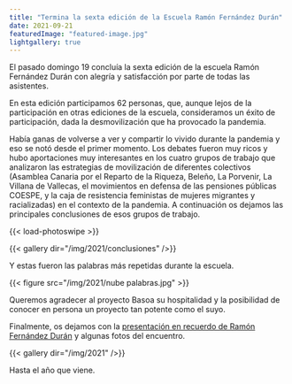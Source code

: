 ```yaml
---
title: "Termina la sexta edición de la Escuela Ramón Fernández Durán"
date: 2021-09-21
featuredImage: "featured-image.jpg"
lightgallery: true
---
```


El pasado domingo 19 concluía la sexta edición de la escuela Ramón Fernández Durán con alegría y satisfacción por parte de todas las asistentes.

En esta edición participamos 62 personas, que, aunque lejos de la participación en otras ediciones de la escuela, consideramos un éxito de participación, dada la desmovilización que ha provocado la pandemia.

Había ganas de volverse a ver y compartir lo vivido durante la pandemia y eso se notó desde el primer momento. Los debates fueron muy ricos y hubo aportaciones muy interesantes en los cuatro grupos de trabajo que analizaron las estrategias de movilización de diferentes colectivos (Asamblea Canaria por el Reparto de la Riqueza, Beleño, La Porvenir, La Villana de Vallecas, el movimientos en defensa de las pensiones públicas COESPE, y la caja de resistencia feministas de mujeres migrantes y racializadas) en el contexto de la pandemia. A continuación os dejamos las principales conclusiones de esos grupos de trabajo.

{{< load-photoswipe >}}

{{< gallery dir="/img/2021/conclusiones" />}}

Y estas fueron las palabras más repetidas durante la escuela.

{{< figure src="/img/2021/nube palabras.jpg" >}}

Queremos agradecer al proyecto Basoa su hospitalidad y la posibilidad de conocer en persona un proyecto tan potente como el suyo. 

Finalmente, os dejamos con la [presentación en recuerdo de Ramón Fernández Durán](https://escuelaramonfdez.org/homenaje-ramon/) y algunas fotos del encuentro.

{{< gallery dir="/img/2021" />}}

Hasta el año que viene.



